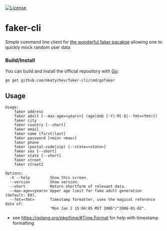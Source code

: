[![License](https://img.shields.io/badge/License-MIT-blue.svg)](https://opensource.org/licenses/MIT)

# faker-cli

Simple command line client for [the wonderful faker pacakge](https://godoc.org/syreclabs.com/go/faker#pkg-constants) allowing one to quickly mock random user data

### Build/Install

You can build and install the official repository with [Go](https://golang.org/dl/):

	go get github.com/mkatychev/faker-cli/cmd/gofaker

## Usage

```
Usage:
	faker address
	faker adult [--max-age=<years>] (age|dob [-Y|-M|-D|--fmt=<fmt>])
	faker city
	faker country [--short]
	faker email
	faker name [first|last]
	faker password [<min> <max>]
	faker phone
	faker (postal-code|zip) [--state=<state>]
	faker sex [--short]
	faker state [--short]
	faker street
	faker street2

Options:
  -h --help         Show this screen.
  --version         Show version.
  --short           Return shortform of relevant data.
  --max-age=<years> Upper age limit for fake adult generation [default: 69].
  --fmt=<fmt>       Timestamp formatter, uses the magical reference date of:
                    "Mon Jan 2 15:04:05 MST 2006"/"2006-01-02".
```

* see https://golang.org/pkg/time/#Time.Format for help with timestamp formatting
